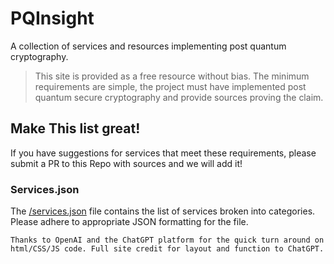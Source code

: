 # PQInsight

A collection of services and resources implementing post quantum cryptography.

> This site is provided as a free resource without bias. The minimum requirements are simple, the project must have implemented post quantum secure cryptography and provide sources proving the claim.

## Make This list great!

If you have suggestions for services that meet these requirements, please submit a PR to this Repo with sources and we will add it!

### Services.json

The [/services.json](/services.json) file contains the list of services broken into categories. Please adhere to appropriate JSON formatting for the file.

`Thanks to OpenAI and the ChatGPT platform for the quick turn around on html/CSS/JS code. Full site credit for layout and function to ChatGPT.`
